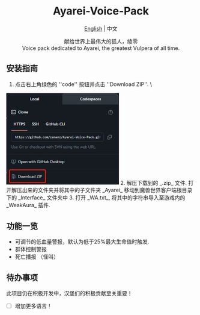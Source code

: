 <div align="center">

# Ayarei-Voice-Pack

[English](README.md) | 中文

献给世界上最伟大的狐人，绫零 \
Voice pack dedicated to Ayarei, the greatest Vulpera of all time.

<div align="left">

## 安装指南

1. 点击右上角绿色的 ''code'' 按钮并点击 ''Download ZIP''. \
<img src=".github/instruction_1.png" width="300"/>
2. 解压下载到的 _.zip_ 文件. 打开解压出来的文件夹并将其中的子文件夹 _Ayarei_ 移动到魔兽世界客户端根目录下的 _Interface_ 文件夹中
3. 打开 _WA.txt_, 将其中的字符串导入至游戏内的 _WeakAura_ 插件.

## 功能一览

- 可调节的低血量警报，默认为低于25%最大生命值时触发.
- 群体控制警报
- 死亡播报 （怪叫）

## 待办事项
此项目仍在积极开发中，汉堡们的积极贡献至关重要！
- [ ] 增加更多语言！